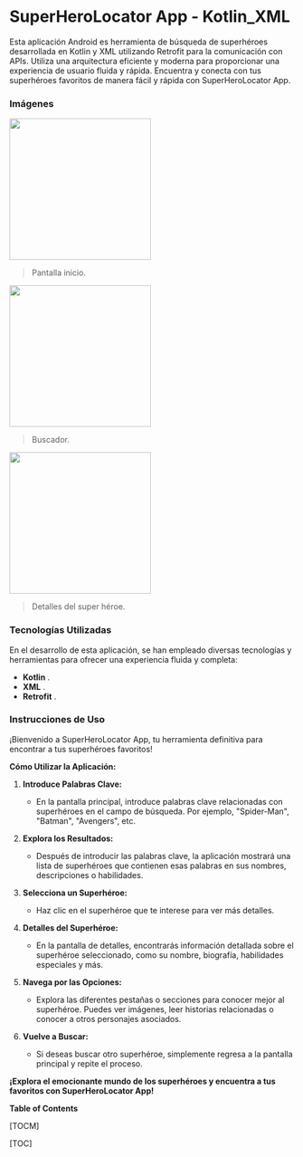 # SuperHeroLocator App - Kotlin_XML

Esta aplicación Android es herramienta de búsqueda de superhéroes desarrollada en Kotlin y XML utilizando Retrofit para la comunicación con APIs. Utiliza una arquitectura eficiente y moderna para proporcionar una experiencia de usuario fluida y rápida. Encuentra y conecta con tus superhéroes favoritos de manera fácil y rápida con SuperHeroLocator App.

### Imágenes

<img src="https://github.com/drg471/SuperHeroesLocatorApp/assets/113433396/93a21187-f080-430f-a9e8-65995101b545" width="250">

> Pantalla inicio.

<img src="https://github.com/drg471/SuperHeroesLocatorApp/assets/113433396/084a238c-4acc-4b1e-bbc3-0fcbf400eb37" width="250">

> Buscador.

<img src="https://github.com/drg471/SuperHeroesLocatorApp/assets/113433396/0586fd5c-a117-4a76-b329-e9870d4eed63" width="250">

> Detalles del super héroe.

### Tecnologías Utilizadas

En el desarrollo de esta aplicación, se han empleado diversas tecnologías y herramientas para ofrecer una experiencia fluida y completa:

- **Kotlin** .
- **XML** .
- **Retrofit** .

### Instrucciones de Uso

¡Bienvenido a SuperHeroLocator App, tu herramienta definitiva para encontrar a tus superhéroes favoritos!

**Cómo Utilizar la Aplicación:**

1. **Introduce Palabras Clave:**
   - En la pantalla principal, introduce palabras clave relacionadas con superhéroes en el campo de búsqueda. Por ejemplo, "Spider-Man", "Batman", "Avengers", etc.

2. **Explora los Resultados:**
   - Después de introducir las palabras clave, la aplicación mostrará una lista de superhéroes que contienen esas palabras en sus nombres, descripciones o habilidades.

3. **Selecciona un Superhéroe:**
   - Haz clic en el superhéroe que te interese para ver más detalles.

4. **Detalles del Superhéroe:**
   - En la pantalla de detalles, encontrarás información detallada sobre el superhéroe seleccionado, como su nombre, biografía, habilidades especiales y más.

5. **Navega por las Opciones:**
   - Explora las diferentes pestañas o secciones para conocer mejor al superhéroe. Puedes ver imágenes, leer historias relacionadas o conocer a otros personajes asociados.

6. **Vuelve a Buscar:**
   - Si deseas buscar otro superhéroe, simplemente regresa a la pantalla principal y repite el proceso.

**¡Explora el emocionante mundo de los superhéroes y encuentra a tus favoritos con SuperHeroLocator App!**


        

**Table of Contents**

[TOCM]

[TOC]
